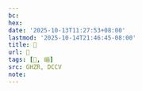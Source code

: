 ```yaml
---
bc:
hex:
date: '2025-10-13T11:27:53+08:00'
lastmod: '2025-10-14T21:46:45-08:00'
title: 󰚗
url: 󰚗
tags: [𡸟, 崰]
src: GHZR, DCCV
note:
---
```

